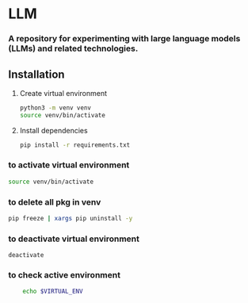 # LLM 
### A repository for experimenting with large language models (LLMs) and related technologies.

## Installation
1. Create virtual environment
   ```bash
   python3 -m venv venv
   source venv/bin/activate
   ```
2. Install dependencies
   ```bash
   pip install -r requirements.txt
   ```
### to activate virtual environment
```bash
source venv/bin/activate
```
### to delete all pkg in venv
```bash
pip freeze | xargs pip uninstall -y
```
### to deactivate virtual environment
```bashHi 
deactivate
```
### to check active environment
``` bash which python
    echo $VIRTUAL_ENV
```
